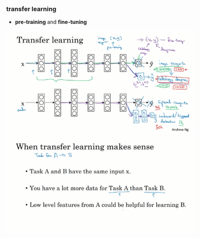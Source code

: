 ### transfer learning

* **pre-training** and **fine-tuning**

<img src='images\1.png'>

<img src='images\2.png'>

